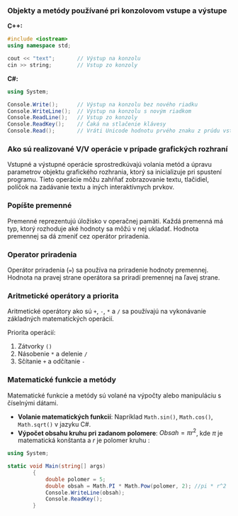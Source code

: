 
### Objekty a metódy používané pri konzolovom vstupe a výstupe

**C++:**
```cpp
#include <iostream>
using namespace std;

cout << "text";       // Výstup na konzolu
cin >> string;        // Vstup zo konzoly
```

**C#:**
```csharp
using System;

Console.Write();      // Výstup na konzolu bez nového riadku
Console.WriteLine();  // Výstup na konzolu s novým riadkom
Console.ReadLine();   // Vstup zo konzoly
Console.ReadKey();    // Čaká na stlačenie klávesy
Console.Read();       // Vráti Unicode hodnotu prvého znaku z prúdu vstupu
```

### Ako sú realizované V/V operácie v prípade grafických rozhraní

Vstupné a výstupné operácie sprostredkúvajú volania metód a úpravu parametrov objektu grafického rozhrania, ktorý sa inicializuje pri spustení programu. Tieto operácie môžu zahŕňať zobrazovanie textu, tlačidiel, políčok na zadávanie textu a iných interaktívnych prvkov.

### Popíšte premenné

Premenné reprezentujú úložisko v operačnej pamäti. Každá premenná má typ, ktorý rozhoduje aké hodnoty sa môžú v nej ukladať. Hodnota premennej sa dá zmeniť cez operátor priradenia.
### Operator priradenia

Operátor priradenia (`=`) sa používa na priradenie hodnoty premennej. Hodnota na pravej strane operátora sa priradí premennej na ľavej strane.

### Aritmetické operátory a priorita

Aritmetické operátory ako sú `+`, `-`, `*` a `/` sa používajú na vykonávanie základných matematických operácií.

Priorita operácií:
1. Zátvorky `()`
2. Násobenie `*` a delenie `/`
3. Sčítanie `+` a odčítanie `-`

### Matematické funkcie a metódy

Matematické funkcie a metódy sú volané na výpočty alebo manipuláciu s číselnými dátami.

- **Volanie matematických funkcií**: Napríklad `Math.sin()`, `Math.cos()`, `Math.sqrt()` v jazyku C#.
- **Výpočet obsahu kruhu pri zadanom polomere**: $Obsah = \pi r^2$, kde $\pi$ je matematická konštanta a $r$ je polomer kruhu :
```c#
using System;

static void Main(string[] args)
        {
            double polomer = 5;
            double obsah = Math.PI * Math.Pow(polomer, 2); //pi * r^2
            Console.WriteLine(obsah);
            Console.ReadKey();
        }
```